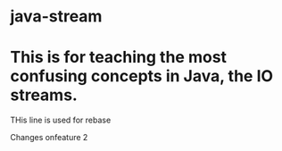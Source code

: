 # java-stream
# This is for teaching the most confusing concepts in Java, the IO streams.

THis line is used for rebase













Changes onfeature 2

